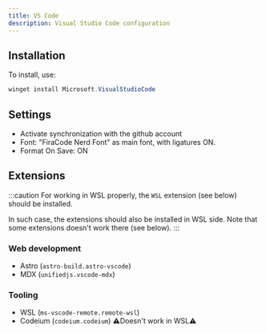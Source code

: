 ```yaml
---
title: VS Code
description: Visual Studio Code configuration
---
```


## Installation

To install, use:

```powershell
winget install Microsoft.VisualStudioCode
```

## Settings

- Activate synchronization with the github account
- Font: "FiraCode Nerd Font" as main font, with ligatures ON.
- Format On Save: ON

## Extensions

:::caution
For working in WSL properly, the `WSL` extension (see below) should be installed.

In such case, the extensions should also be installed in WSL side.
Note that some extensions doesn't work there (see below).
:::

### Web development

- Astro (`astro-build.astro-vscode`)
- MDX (`unifiedjs.vscode-mdx`)

### Tooling

- WSL (`ms-vscode-remote.remote-wsl`)
- Codeium (`codeium.codeium`) ⚠️Doesn't work in WSL⚠️